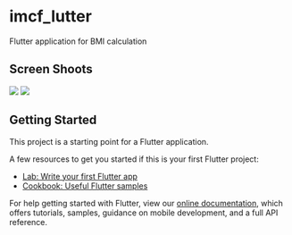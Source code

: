 # imcf_lutter

Flutter application for BMI calculation

## Screen Shoots
<img src="https://uploaddeimagens.com.br/images/002/705/059/original/1.jpg">
<img src="https://uploaddeimagens.com.br/images/002/705/061/full/2.jpg">

## Getting Started

This project is a starting point for a Flutter application.

A few resources to get you started if this is your first Flutter project:

- [Lab: Write your first Flutter app](https://flutter.dev/docs/get-started/codelab)
- [Cookbook: Useful Flutter samples](https://flutter.dev/docs/cookbook)

For help getting started with Flutter, view our
[online documentation](https://flutter.dev/docs), which offers tutorials,
samples, guidance on mobile development, and a full API reference.
